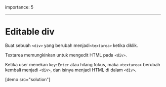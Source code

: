 importance: 5

---

# Editable div

Buat sebuah `<div>` yang berubah menjadi`<textarea>` ketika diklik.

Textarea memungkinkan untuk mengedit HTML pada `<div>`.

Ketika user menekan `key:Enter` atau hilang fokus, maka `<textarea>` berubah kembali menjadi `<div>`, dan isinya menjadi HTML di dalam `<div>`.

[demo src="solution"]
